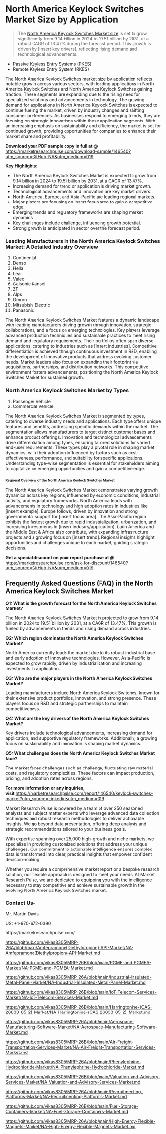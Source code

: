 <h1>North America Keylock Switches Market&nbsp;Size by Application</h1><blockquote><p>The <a href="https://marketresearchpulse.com/download-sample/146540?utm_source=GitHub-NA&amp;utm_medium=019">North America Keylock Switches Market size</a> is set to grow significantly from 9.14 billion in 2024 to 19.51 billion by 2031, at a robust CAGR of 13.47% during the forecast period. This growth is driven by [insert key drivers], reflecting rising demand and technological advancements.</p></blockquote><ul><li>Passive Keyless Entry Systems (PKES) <li> Remote Keyless Entry System (RKES)</li></ul><p>The North America Keylock Switches market size by application reflects notable growth across various sectors, with leading applications in North America Keylock Switches and North America Keylock Switches gaining traction. These segments are expanding due to the rising need for specialized solutions and advancements in technology. The growing demand for applications in North America Keylock Switches is expected to continue fueling the market, driven by industry changes and shifting consumer preferences. As businesses respond to emerging trends, they are focusing on strategic innovations within these application segments. With an increasing emphasis on sustainability and efficiency, the market is set for continued growth, providing opportunities for companies to enhance their market share and profitability.</p><p><strong>Download your PDF sample copy in full at @ </strong><a href="https://marketresearchpulse.com/download-sample/146540?utm_source=GitHub-NA&amp;utm_medium=019">https://marketresearchpulse.com/download-sample/146540?utm_source=GitHub-NA&amp;utm_medium=019</a></p><p><strong>Key Highlights: </strong></p><ul><li>The North America Keylock Switches Market is expected to grow from 9.14 billion in 2024 to 19.51 billion by 2031, at a CAGR of 13.47%.</li><li>Increasing demand for trend or application is driving market growth.</li><li>Technological advancements and innovation are key market drivers.</li><li>North America, Europe, and Asia-Pacific are leading regional markets.</li><li>Major players are focusing on insert focus area to gain a competitive edge.</li><li>Emerging trends and regulatory frameworks are shaping market dynamics.</li><li>Key challenges include challenge, influencing growth potential.</li><li>Strong growth is anticipated in sector over the forecast period.</li></ul><h3>Leading Manufacturers in the North America Keylock Switches Market: A Detailed Industry Overview</h3><ol><li>Continental</li><li>Denso</li><li>Hella</li><li>Lear</li><li>Valeo</li><li>Calsonic Kansei</li><li>ZF</li><li>Alps</li><li>Omron</li><li>Mitsubishi Electric</li><li>Panasonic</li></ol><div class="flex max-w-full flex-col flex-grow"><div class="min-h-8 text-message flex w-full flex-col items-end gap-2 whitespace-normal break-words [.text-message+&amp;]:mt-5" dir="auto" data-message-author-role="assistant" data-message-id="fd8432e4-4910-450d-b182-61b7bfb0a01f" data-message-model-slug="gpt-4o"><div class="flex w-full flex-col gap-1 empty:hidden first:pt-[3px]"><div class="markdown prose w-full break-words dark:prose-invert light"><p>The North America Keylock Switches Market features a dynamic landscape with leading manufacturers driving growth through innovation, strategic collaborations, and a focus on emerging technologies. Key players leverage advanced production techniques and sustainable practices to meet rising demand and regulatory requirements. Their portfolios often span diverse applications, catering to industries such as [insert industries]. Competitive differentiation is achieved through continuous investment in R&amp;D, enabling the development of innovative products that address evolving customer needs. Market leaders also focus on expanding their footprint via acquisitions, partnerships, and distribution networks. This competitive environment fosters advancements, positioning the North America Keylock Switches Market for sustained growth.</p></div></div></div></div><h3>North America Keylock Switches Market by Types</h3><ol><li>Passenger Vehicle <li> Commercial Vehicle</li></ol><div class="flex max-w-full flex-col flex-grow"><div class="min-h-8 text-message flex w-full flex-col items-end gap-2 whitespace-normal break-words [.text-message+&amp;]:mt-5" dir="auto" data-message-author-role="assistant" data-message-id="084470be-0bb7-4664-bddf-5156b4f41249" data-message-model-slug="gpt-4o-mini"><div class="flex w-full flex-col gap-1 empty:hidden first:pt-[3px]"><div class="markdown prose w-full break-words dark:prose-invert light"><p>The North America Keylock Switches Market is segmented by types, catering to diverse industry needs and applications. Each type offers unique features and benefits, addressing specific demands within the market. The segmentation allows manufacturers to target distinct customer bases and enhance product offerings. Innovation and technological advancements drive differentiation among types, ensuring tailored solutions for varied end-user requirements. These types play a pivotal role in shaping market dynamics, with their adoption influenced by factors such as cost-effectiveness, performance, and suitability for specific applications. Understanding type-wise segmentation is essential for stakeholders aiming to capitalize on emerging opportunities and gain a competitive edge.</p></div></div></div></div><h3><span style="font-size: 11px;">Regional Overview of the North America Keylock Switches Market</span></h3><div class="flex max-w-full flex-col flex-grow"><div class="min-h-8 text-message flex w-full flex-col items-end gap-2 whitespace-normal break-words [.text-message+&amp;]:mt-5" dir="auto" data-message-author-role="assistant" data-message-id="e9038762-ce64-4e30-91c9-9bd413514231" data-message-model-slug="gpt-4o-mini"><div class="flex w-full flex-col gap-1 empty:hidden first:pt-[3px]"><div class="markdown prose w-full break-words dark:prose-invert light"><p>The North America Keylock Switches Market demonstrates varying growth dynamics across key regions, influenced by economic conditions, industrial activity, and regulatory frameworks. North America leads with advancements in technology and high adoption rates in industries like [insert example]. Europe follows, driven by innovation and strong governmental support for [insert focus area]. The Asia-Pacific region exhibits the fastest growth due to rapid industrialization, urbanization, and increasing investments in [insert industry/application]. Latin America and the Middle East &amp; Africa also contribute, with expanding infrastructure projects and a growing focus on [insert trend]. Regional insights highlight opportunities and challenges unique to each market, guiding strategic decisions.</p></div></div></div></div><p><strong>Get a special discount on your report purchase at @ </strong><a href="https://marketresearchpulse.com/ask-for-discount/146540?utm_source=GitHub-NA&amp;utm_medium=019">https://marketresearchpulse.com/ask-for-discount/146540?utm_source=GitHub-NA&amp;utm_medium=019</a></p><h2>Frequently Asked Questions (FAQ) in the North America Keylock Switches Market</h2><p><strong>Q1: What is the growth forecast for the North America Keylock Switches Market?</strong></p><p>The North America Keylock Switches Market is projected to grow from 9.14 billion in 2024 to 19.51 billion by 2031, at a CAGR of 13.47%. This growth is fueled by advancements in trends and rising demand across industries.</p><p><strong>Q2: Which region dominates the North America Keylock Switches Market?</strong></p><p>North America currently leads the market due to its robust industrial base and early adoption of innovative technologies. However, Asia-Pacific is expected to grow rapidly, driven by industrialization and increasing investments in application.</p><p><strong>Q3: Who are the major players in the North America Keylock Switches Market?</strong></p><p>Leading manufacturers include North America Keylock Switches, known for their extensive product portfolios, innovation, and strong presence. These players focus on R&amp;D and strategic partnerships to maintain competitiveness.</p><p><strong>Q4: What are the key drivers of the North America Keylock Switches Market?</strong></p><p>Key drivers include technological advancements, increasing demand for application, and supportive regulatory frameworks. Additionally, a growing focus on sustainability and innovation is shaping market dynamics.</p><p><strong>Q5: What challenges does the North America Keylock Switches Market face?</strong></p><p>The market faces challenges such as challenge, fluctuating raw material costs, and regulatory complexities. These factors can impact production, pricing, and adoption rates across regions.</p><p><strong>For more information or any inquiries, visit&nbsp;</strong><a href="https://marketresearchpulse.com/report/146540/keylock-switches-market?utm_source=Linkedin&utm_medium=019">https://marketresearchpulse.com/report/146540/keylock-switches-market?utm_source=Linkedin&utm_medium=019</a></p><p>Market Research Pulse is powered by a team of over 250 seasoned analysts and subject matter experts who leverage advanced data collection techniques and robust research methodologies to deliver actionable insights. We go beyond data presentation, offering deep analysis and strategic recommendations tailored to your business goals.</p><p>With expertise spanning over 25,000 high-growth and niche markets, we specialize in providing customized solutions that address your unique challenges. Our commitment to actionable intelligence ensures complex data is transformed into clear, practical insights that empower confident decision-making.</p><p>Whether you require a comprehensive market report or a bespoke research solution, our flexible approach is designed to meet your needs. At Market Research Pulse, we are dedicated to equipping you with the intelligence necessary to stay competitive and achieve sustainable growth in the evolving North America Keylock Switches market.</p><h3><strong>Contact Us-</strong></h3><p>Mr. Martin Davis</p><p>US: +1-970-672-0390</p><p>https://marketresearchpulse.com/</p><p><a href="https://github.com/vikas8305/MRP-26A/blob/main/Amfepramone(Diethylpropion)-API-Market/NA-Amfepramone(Diethylpropion)-API-Market.md">https://github.com/vikas8305/MRP-26A/blob/main/Amfepramone(Diethylpropion)-API-Market/NA-Amfepramone(Diethylpropion)-API-Market.md</a></p><p><a href="https://github.com/vikas8305/MRP-26B/blob/main/PGME-and-PGMEA-Market/NA-PGME-and-PGMEA-Market.md">https://github.com/vikas8305/MRP-26B/blob/main/PGME-and-PGMEA-Market/NA-PGME-and-PGMEA-Market.md</a></p><p><a href="https://github.com/vikas8305/MRP-26A/blob/main/Industrial-Insulated-Metal-Panel-Market/NA-Industrial-Insulated-Metal-Panel-Market.md">https://github.com/vikas8305/MRP-26A/blob/main/Industrial-Insulated-Metal-Panel-Market/NA-Industrial-Insulated-Metal-Panel-Market.md</a></p><p><a href="https://github.com/vikas8305/MRP-26B/blob/main/IoT-Telecom-Services-Market/NA-IoT-Telecom-Services-Market.md">https://github.com/vikas8305/MRP-26B/blob/main/IoT-Telecom-Services-Market/NA-IoT-Telecom-Services-Market.md</a></p><p><a href="https://github.com/vikas8305/MRP-26B/blob/main/Harringtonine-(CAS-26833-85-2)-Market/NA-Harringtonine-(CAS-26833-85-2)-Market.md">https://github.com/vikas8305/MRP-26B/blob/main/Harringtonine-(CAS-26833-85-2)-Market/NA-Harringtonine-(CAS-26833-85-2)-Market.md</a></p><p><a href="https://github.com/vikas8305/MRP-26A/blob/main/Aerospace-Manufacturing-Software-Market/NA-Aerospace-Manufacturing-Software-Market.md">https://github.com/vikas8305/MRP-26A/blob/main/Aerospace-Manufacturing-Software-Market/NA-Aerospace-Manufacturing-Software-Market.md</a></p><p><a href="https://github.com/vikas8305/MRP-26B/blob/main/Air-Freight-Transportation-Services-Market/NA-Air-Freight-Transportation-Services-Market.md">https://github.com/vikas8305/MRP-26B/blob/main/Air-Freight-Transportation-Services-Market/NA-Air-Freight-Transportation-Services-Market.md</a></p><p><a href="https://github.com/vikas8305/MRP-26A/blob/main/Phenylephrine-Hydrochloride-Market/NA-Phenylephrine-Hydrochloride-Market.md">https://github.com/vikas8305/MRP-26A/blob/main/Phenylephrine-Hydrochloride-Market/NA-Phenylephrine-Hydrochloride-Market.md</a></p><p><a href="https://github.com/vikas8305/MRP-26B/blob/main/Valuation-and-Advisory-Services-Market/NA-Valuation-and-Advisory-Services-Market.md">https://github.com/vikas8305/MRP-26B/blob/main/Valuation-and-Advisory-Services-Market/NA-Valuation-and-Advisory-Services-Market.md</a></p><p><a href="https://github.com/vikas8305/MRP-26A/blob/main/Recruitmenting-Platforms-Market/NA-Recruitmenting-Platforms-Market.md">https://github.com/vikas8305/MRP-26A/blob/main/Recruitmenting-Platforms-Market/NA-Recruitmenting-Platforms-Market.md</a></p><p><a href="https://github.com/vikas8305/MRP-26B/blob/main/Fuel-Storage-Containers-Market/NA-Fuel-Storage-Containers-Market.md">https://github.com/vikas8305/MRP-26B/blob/main/Fuel-Storage-Containers-Market/NA-Fuel-Storage-Containers-Market.md</a></p><p><a href="https://github.com/vikas8305/MRP-26A/blob/main/High-Energy-Flexible-Magnets-Market/NA-High-Energy-Flexible-Magnets-Market.md">https://github.com/vikas8305/MRP-26A/blob/main/High-Energy-Flexible-Magnets-Market/NA-High-Energy-Flexible-Magnets-Market.md</a></p>
